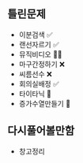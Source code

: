 ## 틀린문제
- 이분검색 ✅
- 랜선자르기 ✅
- 뮤직비디오 🔺🔺
- 마구간정하기 ❌
- 씨름선수 ❌
- 회의실배정 ✅
- 타이타닉 🔺
- 증가수열만들기 🔺

## 다시풀어볼만함
- 창고정리
